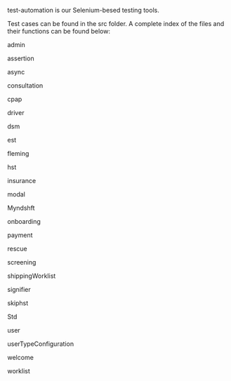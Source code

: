 test-automation is our Selenium-besed testing tools. 

Test cases can be found in the src folder. A complete index of the files and their functions can be found below:

admin

assertion

async

consultation

cpap

driver

dsm

est

fleming

hst

insurance

modal

Myndshft

onboarding

payment

rescue

screening

shippingWorklist

signifier

skiphst

Std

user

userTypeConfiguration

welcome

worklist

